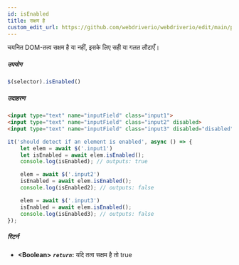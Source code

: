 ```yaml
---
id: isEnabled
title: सक्षम है
custom_edit_url: https://github.com/webdriverio/webdriverio/edit/main/packages/webdriverio/src/commands/element/isEnabled.ts
---
```


चयनित DOM-तत्व सक्षम है या नहीं, इसके लिए सही या गलत लौटाएँ।

##### उपयोग

```js
$(selector).isEnabled()
```

##### उदाहरण

```html title="index.html"
<input type="text" name="inputField" class="input1">
<input type="text" name="inputField" class="input2" disabled>
<input type="text" name="inputField" class="input3" disabled="disabled">

```

```js title="isEnabled.js"
it('should detect if an element is enabled', async () => {
    let elem = await $('.input1')
    let isEnabled = await elem.isEnabled();
    console.log(isEnabled); // outputs: true

    elem = await $('.input2')
    isEnabled = await elem.isEnabled();
    console.log(isEnabled2); // outputs: false

    elem = await $('.input3')
    isEnabled = await elem.isEnabled();
    console.log(isEnabled3); // outputs: false
});
```

##### रिटर्न

- **&lt;Boolean&gt;**
            **<code><var>return</var></code>:**  यदि तत्व सक्षम है तो true    
